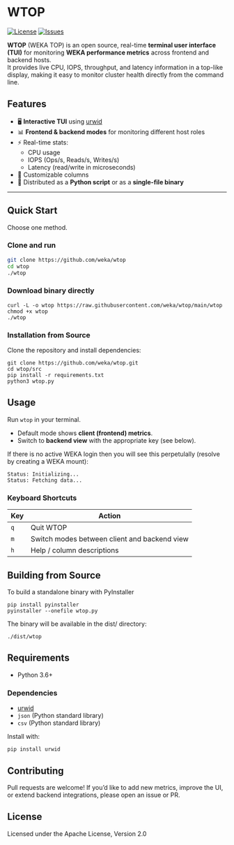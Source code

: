 # WTOP

[![License](https://img.shields.io/badge/License-Apache_2.0-blue.svg)](LICENSE)
[![Issues](https://img.shields.io/github/issues/weka/wtop)](https://github.com/weka/wtop/issues)

**WTOP** (WEKA TOP) is an open source, real-time **terminal user interface (TUI)** for monitoring **WEKA performance metrics** across frontend and backend hosts.  
It provides live CPU, IOPS, throughput, and latency information in a top-like display, making it easy to monitor cluster health directly from the command line.

## Features

- 🖥️ **Interactive TUI** using [urwid](https://urwid.org/)  
- 📊 **Frontend & backend modes** for monitoring different host roles  
- ⚡ Real-time stats:
  - CPU usage
  - IOPS (Ops/s, Reads/s, Writes/s)
  - Latency (read/write in microseconds)
- 📑 Customizable columns  
- 🚀 Distributed as a **Python script** or as a **single-file binary**  

---

## Quick Start

Choose one method.

### Clone and run

```bash
git clone https://github.com/weka/wtop
cd wtop
./wtop
```

### Download binary directly
```
curl -L -o wtop https://raw.githubusercontent.com/weka/wtop/main/wtop
chmod +x wtop
./wtop
```

### Installation from Source

Clone the repository and install dependencies:
```
git clone https://github.com/weka/wtop.git
cd wtop/src
pip install -r requirements.txt
python3 wtop.py
```

## Usage

Run `wtop` in your terminal.

- Default mode shows **client (frontend) metrics**.  
- Switch to **backend view** with the appropriate key (see below).

If there is no active WEKA login then you will see this perpetulally (resolve by creating a WEKA mount):
```
Status: Initializing...
Status: Fetching data...
```


### Keyboard Shortcuts

| Key       | Action                                |
|-----------|---------------------------------------|
| `q`       | Quit WTOP                             |
| `m`       | Switch modes between client and backend view|
| `h`       | Help / column descriptions            |


## Building from Source

To build a standalone binary with PyInstaller
```
pip install pyinstaller
pyinstaller --onefile wtop.py
```

The binary will be available in the dist/ directory:
```
./dist/wtop
```
## Requirements

- Python 3.6+

### Dependencies

- [urwid](https://urwid.org/)
- `json` (Python standard library)
- `csv` (Python standard library)

Install with:
```
pip install urwid
```
## Contributing

Pull requests are welcome! If you’d like to add new metrics, improve the UI, or extend backend integrations, please open an issue or PR.

## License

Licensed under the Apache License, Version 2.0
